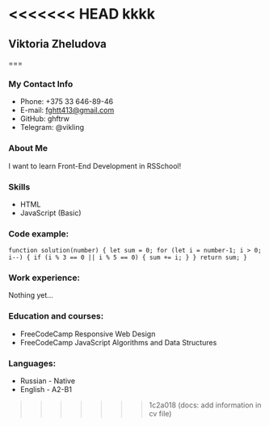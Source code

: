<<<<<<< HEAD
kkkk
=======
## Viktoria Zheludova
===
### My Contact Info
- Phone: +375 33 646-89-46
- E-mail: fghtt413@gmail.com
- GitHub: ghftrw
- Telegram: @vikling 

### About Me
I want to learn Front-End Development in RSSchool!

### Skills
- HTML
- JavaScript (Basic)

### Code example:
`
function solution(number) {
  let sum = 0;
  for (let i = number-1; i > 0; i--) {
    if (i % 3 == 0 || i % 5 == 0) {
      sum += i;
    }
  }
  return sum;
}
`

### Work experience:
Nothing yet…

### Education and courses:
- FreeCodeCamp Responsive Web Design
- FreeCodeCamp JavaScript Algorithms and Data Structures 

### Languages:
- Russian - Native
- English - A2-B1
>>>>>>> 1c2a018 (docs: add information in cv file)
